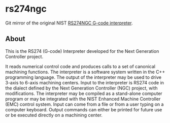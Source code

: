 # rs274ngc

 Git mirror of the original NIST [RS274NGC G-code interpreter](https://code.google.com/archive/p/rs274ngc/).

## About

This is the RS274 (G-code) Interpreter developed for the Next Generation Controller project.

It reads numerical control code and produces calls to a set of canonical machining functions. The interpreter is a software system written in the C++ programming language. The output of the interpreter may be used to drive 3-axis to 6-axis machining centers. Input to the interpreter is RS274 code in the dialect defined by the Next Generation Controller (NGC) project, with modifications. The interpreter may be compiled as a stand-alone computer program or may be integrated with the NIST Enhanced Machine Controller (EMC) control system. Input can come from a file or from a user typing on a computer keyboard. Output commands can either be printed for future use or be executed directly on a machining center.

